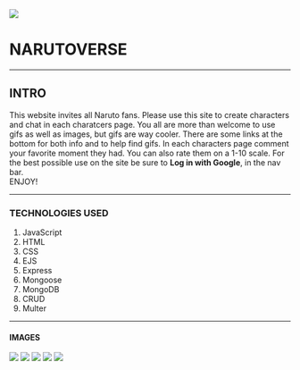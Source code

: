 <img src="https://i.imgur.com/cDRyua6.png">

# NARUTOVERSE
---

## INTRO
This website invites all Naruto fans. Please use this site to create characters and chat in each charatcers page.
      You all are more than welcome to use gifs as well as images, but gifs are way cooler. There are some links at the bottom for both info and to help find gifs.
      In each characters page comment your favorite moment they had. You can also rate them on a 1-10 scale. For the best 
      possible use on the site be sure to <strong>Log in with Google</strong>, in the nav bar.<br>ENJOY!

---
### TECHNOLOGIES USED
1. JavaScript
2. HTML
3. CSS
4. EJS
5. Express
6. Mongoose
7. MongoDB
8. CRUD
9. Multer
---
#### IMAGES
<img src="https://i.imgur.com/Lm5Jnnn.png">
<img src="https://i.imgur.com/NRZRBB7.png">
<img src="https://i.imgur.com/m5t3HDP.png">
<img src="https://i.imgur.com/pWRea7y.png">
<img src="https://i.imgur.com/hFGdv6W.png">